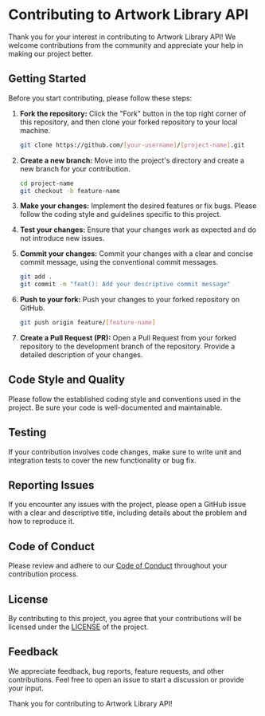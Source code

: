 # Contributing to Artwork Library API

Thank you for your interest in contributing to Artwork Library API! We welcome contributions from the community and appreciate your help in making our project better.

## Getting Started
Before you start contributing, please follow these steps:

1. **Fork the repository:** Click the "Fork" button in the top right corner of this repository, and then clone your forked repository to your local machine.

    ```bash
    git clone https://github.com/[your-username]/[project-name].git
    ```

2. **Create a new branch:** Move into the project's directory and create a new branch for your contribution.

    ```bash
    cd project-name
    git checkout -b feature-name
    ```

3. **Make your changes:** Implement the desired features or fix bugs. Please follow the coding style and guidelines specific to this project.

4. **Test your changes:** Ensure that your changes work as expected and do not introduce new issues.

5. **Commit your changes:** Commit your changes with a clear and concise commit message, using the conventional commit messages.

    ```bash
    git add .
    git commit -m "feat(): Add your descriptive commit message"
    ```

6. **Push to your fork:** Push your changes to your forked repository on GitHub.

    ```bash
    git push origin feature/[feature-name]
    ```

7. **Create a Pull Request (PR):** Open a Pull Request from your forked repository to the development branch of the repository. Provide a detailed description of your changes.

## Code Style and Quality
Please follow the established coding style and conventions used in the project. Be sure your code is well-documented and maintainable.

## Testing
If your contribution involves code changes, make sure to write unit and integration tests to cover the new functionality or bug fix.

## Reporting Issues
If you encounter any issues with the project, please open a GitHub issue with a clear and descriptive title, including details about the problem and how to reproduce it.

## Code of Conduct
Please review and adhere to our [Code of Conduct](CODE_OF_CONDUCT.md) throughout your contribution process.

## License
By contributing to this project, you agree that your contributions will be licensed under the [LICENSE](LICENSE) of the project.

## Feedback
We appreciate feedback, bug reports, feature requests, and other contributions. Feel free to open an issue to start a discussion or provide your input.

Thank you for contributing to Artwork Library API!